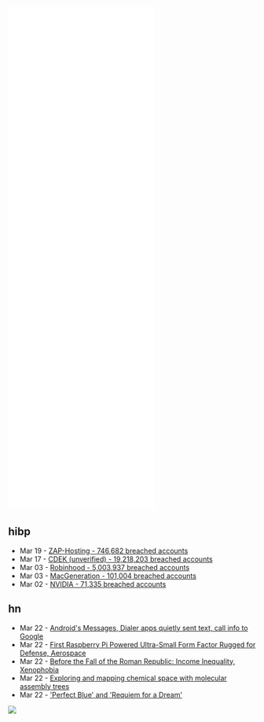 ![Metrics](https://raw.githubusercontent.com/phixion/phixion/master/metrics.svg)

## hibp

<!--
for https://github.com/phixion/phixion/blob/main/.github/workflows/feeds.yml
-->
<!--START_SECTION:haveibeenpwnd-->
- Mar 19 - [ZAP-Hosting - 746,682 breached accounts](https://haveibeenpwned.com/PwnedWebsites#ZAPHosting)
- Mar 17 - [CDEK (unverified) - 19,218,203 breached accounts](https://haveibeenpwned.com/PwnedWebsites#CDEK)
- Mar 03 - [Robinhood - 5,003,937 breached accounts](https://haveibeenpwned.com/PwnedWebsites#Robinhood)
- Mar 03 - [MacGeneration - 101,004 breached accounts](https://haveibeenpwned.com/PwnedWebsites#MacGeneration)
- Mar 02 - [NVIDIA - 71,335 breached accounts](https://haveibeenpwned.com/PwnedWebsites#NVIDIA)
<!--END_SECTION:haveibeenpwnd-->

## hn

<!--
for https://github.com/phixion/phixion/blob/main/.github/workflows/feeds.yml
-->
<!--START_SECTION:hn-->
- Mar 22 - [Android's Messages, Dialer apps quietly sent text, call info to Google](https://www.theregister.com/2022/03/21/google_messages_gdpr/)
- Mar 22 - [First Raspberry Pi Powered Ultra-Small Form Factor Rugged for Defense, Aerospace](https://www.curtisswrightds.com/news/press-release/raspberry-pi-powered-ultra-small-form-factor-rugged-mission-computer.html)
- Mar 22 - [Before the Fall of the Roman Republic: Income Inequality, Xenophobia](https://www.smithsonianmag.com/history/fall-roman-republic-income-inequality-and-xenophobia-threatened-its-foundations-180967249/)
- Mar 22 - [Exploring and mapping chemical space with molecular assembly trees](https://www.ncbi.nlm.nih.gov/pmc/articles/PMC8462901/)
- Mar 22 - ['Perfect Blue' and 'Requiem for a Dream'](https://animationobsessive.substack.com/p/the-real-history-of-perfect-blue)
<!--END_SECTION:hn-->

<!--
for https://yhype.me
-->
![](https://hit.yhype.me/github/profile?user_id=13013670)

